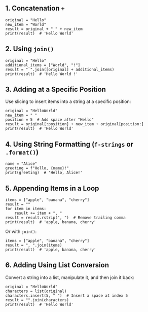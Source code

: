 ## 1. Concatenation `+`
```
original = "Hello"
new_item = "World"
result = original + " " + new_item
print(result)  # 'Hello World'
```

## 2. Using `join()`
```
original = "Hello"
additional_items = ["World", "!"]
result = " ".join([original] + additional_items)
print(result)  # 'Hello World !'
```

## 3. Adding at a Specific Position
Use slicing to insert items into a string at a specific position:
```
original = "HelloWorld"
new_item = " "
position = 5  # Add space after "Hello"
result = original[:position] + new_item + original[position:]
print(result)  # 'Hello World'
```

## 4. Using String Formatting (`f-strings` or `.format()`)
```
name = "Alice"
greeting = f"Hello, {name}!"
print(greeting)  # 'Hello, Alice!'
```

## 5. Appending Items in a Loop
```
items = ["apple", "banana", "cherry"]
result = ""
for item in items:
    result += item + ", "
result = result.rstrip(", ")  # Remove trailing comma
print(result)  # 'apple, banana, cherry'
```
Or with `join()`:
```
items = ["apple", "banana", "cherry"]
result = ", ".join(items)
print(result)  # 'apple, banana, cherry'
```

## 6. Adding Using List Conversion
Convert a string into a list, manipulate it, and then join it back:
```
original = "HelloWorld"
characters = list(original)
characters.insert(5, " ")  # Insert a space at index 5
result = "".join(characters)
print(result)  # 'Hello World'
```
